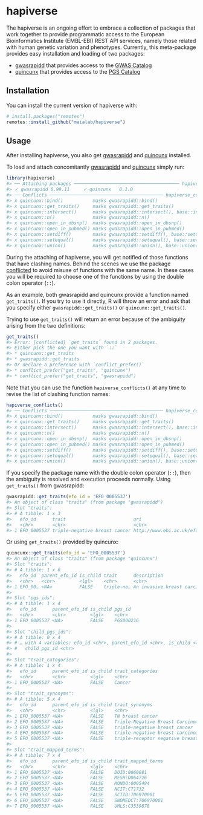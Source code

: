 
<!-- README.md is generated from README.Rmd. Please edit that file -->

# hapiverse

<!-- badges: start -->
<!-- badges: end -->

The hapiverse is an ongoing effort to embrace a collection of packages
that work together to provide programmatic access to the European
Bioinformatics Institute (EMBL-EBI) REST API services, namely those
related with human genetic variation and phenotypes. Currently, this
meta-package provides easy installation and loading of two packages:

-   [gwasrapidd](https://github.com/ramiromagno/gwasrapidd) that
    provides access to the [GWAS Catalog](https://www.ebi.ac.uk/gwas/)
-   [quincunx](https://github.com/maialab/quincunx) that provides access
    to the [PGS Catalog](https://www.pgscatalog.org/)

## Installation

You can install the current version of hapiverse with:

``` r
# install.packages("remotes")
remotes::install_github("maialab/hapiverse")
```

## Usage

After installing hapiverse, you also get
[gwasrapidd](https://github.com/ramiromagno/gwasrapidd) and
[quincunx](https://github.com/maialab/quincunx) installed.

To load and attach concomitantly
[gwasrapidd](https://github.com/ramiromagno/gwasrapidd) and
[quincunx](https://github.com/maialab/quincunx) simply run:

``` r
library(hapiverse)
#> ── Attaching packages ─────────────────────────────────────── hapiverse 0.1.0 ──
#> ✓ gwasrapidd 0.99.11     ✓ quincunx   0.1.0
#> ── Conflicts ────────────────────────────────────────── hapiverse_conflicts() ──
#> x quincunx::bind()           masks gwasrapidd::bind()
#> x quincunx::get_traits()     masks gwasrapidd::get_traits()
#> x quincunx::intersect()      masks gwasrapidd::intersect(), base::intersect()
#> x quincunx::n()              masks gwasrapidd::n()
#> x quincunx::open_in_dbsnp()  masks gwasrapidd::open_in_dbsnp()
#> x quincunx::open_in_pubmed() masks gwasrapidd::open_in_pubmed()
#> x quincunx::setdiff()        masks gwasrapidd::setdiff(), base::setdiff()
#> x quincunx::setequal()       masks gwasrapidd::setequal(), base::setequal()
#> x quincunx::union()          masks gwasrapidd::union(), base::union()
```

During the attaching of hapiverse, you will get notified of those
functions that have clashing names. Behind the scenes we use the package
[conflicted](https://github.com/r-lib/conflicted) to avoid misuse of
functions with the same name. In these cases you will be required to
choose one of the functions by using the double colon operator (`::`).

As an example, both gwasrapidd and quincunx provide a function named
`get_traits()`. If you try to use it directly, R will throw an error and
ask that you specify either `gwasrapidd::get_traits()` or
`quincunx::get_traits()`.

Trying to use `get_traits()` will return an error because of the
ambiguity arising from the two definitions:

``` r
get_traits()
#> Error: [conflicted] `get_traits` found in 2 packages.
#> Either pick the one you want with `::` 
#> * quincunx::get_traits
#> * gwasrapidd::get_traits
#> Or declare a preference with `conflict_prefer()`
#> * conflict_prefer("get_traits", "quincunx")
#> * conflict_prefer("get_traits", "gwasrapidd")
```

Note that you can use the function `hapiverse_conflicts()` at any time
to revise the list of clashing function names:

``` r
hapiverse_conflicts()
#> ── Conflicts ────────────────────────────────────────── hapiverse_conflicts() ──
#> x quincunx::bind()           masks gwasrapidd::bind()
#> x quincunx::get_traits()     masks gwasrapidd::get_traits()
#> x quincunx::intersect()      masks gwasrapidd::intersect(), base::intersect()
#> x quincunx::n()              masks gwasrapidd::n()
#> x quincunx::open_in_dbsnp()  masks gwasrapidd::open_in_dbsnp()
#> x quincunx::open_in_pubmed() masks gwasrapidd::open_in_pubmed()
#> x quincunx::setdiff()        masks gwasrapidd::setdiff(), base::setdiff()
#> x quincunx::setequal()       masks gwasrapidd::setequal(), base::setequal()
#> x quincunx::union()          masks gwasrapidd::union(), base::union()
```

If you specify the package name with the double colon operator (`::`),
then the ambiguity is resolved and execution proceeds normally. Using
`get_traits()` from gwasrapidd:

``` r
gwasrapidd::get_traits(efo_id = 'EFO_0005537')
#> An object of class "traits" (from package "gwasrapidd")
#> Slot "traits":
#> # A tibble: 1 x 3
#>   efo_id      trait                         uri                                 
#>   <chr>       <chr>                         <chr>                               
#> 1 EFO_0005537 triple-negative breast cancer http://www.ebi.ac.uk/efo/EFO_0005537
```

Or using `get_traits()` provided by quincunx:

``` r
quincunx::get_traits(efo_id = 'EFO_0005537')
#> An object of class "traits" (from package "quincunx")
#> Slot "traits":
#> # A tibble: 1 x 6
#>   efo_id  parent_efo_id is_child trait      description              url        
#>   <chr>   <chr>         <lgl>    <chr>      <chr>                    <chr>      
#> 1 EFO_00… <NA>          FALSE    triple-ne… An invasive breast carc… http://www…
#> 
#> Slot "pgs_ids":
#> # A tibble: 1 x 4
#>   efo_id      parent_efo_id is_child pgs_id   
#>   <chr>       <chr>         <lgl>    <chr>    
#> 1 EFO_0005537 <NA>          FALSE    PGS000216
#> 
#> Slot "child_pgs_ids":
#> # A tibble: 0 x 4
#> # … with 4 variables: efo_id <chr>, parent_efo_id <chr>, is_child <lgl>,
#> #   child_pgs_id <chr>
#> 
#> Slot "trait_categories":
#> # A tibble: 1 x 4
#>   efo_id      parent_efo_id is_child trait_categories
#>   <chr>       <chr>         <lgl>    <chr>           
#> 1 EFO_0005537 <NA>          FALSE    Cancer          
#> 
#> Slot "trait_synonyms":
#> # A tibble: 5 x 4
#>   efo_id      parent_efo_id is_child trait_synonyms                        
#>   <chr>       <chr>         <lgl>    <chr>                                 
#> 1 EFO_0005537 <NA>          FALSE    TN breast cancer                      
#> 2 EFO_0005537 <NA>          FALSE    Triple-Negative Breast Carcinoma      
#> 3 EFO_0005537 <NA>          FALSE    triple-negative breast cancer         
#> 4 EFO_0005537 <NA>          FALSE    triple-negative breast carcinoma      
#> 5 EFO_0005537 <NA>          FALSE    triple-receptor negative breast cancer
#> 
#> Slot "trait_mapped_terms":
#> # A tibble: 7 x 4
#>   efo_id      parent_efo_id is_child trait_mapped_terms
#>   <chr>       <chr>         <lgl>    <chr>             
#> 1 EFO_0005537 <NA>          FALSE    DOID:0060081      
#> 2 EFO_0005537 <NA>          FALSE    MESH:D064726      
#> 3 EFO_0005537 <NA>          FALSE    MONDO:0005494     
#> 4 EFO_0005537 <NA>          FALSE    NCIT:C71732       
#> 5 EFO_0005537 <NA>          FALSE    SCTID:706970001   
#> 6 EFO_0005537 <NA>          FALSE    SNOMEDCT:706970001
#> 7 EFO_0005537 <NA>          FALSE    UMLS:C3539878
```
